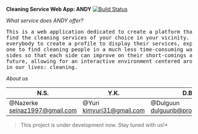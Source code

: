 **Cleaning Service Web App: ANDY** 
[![Build Status](https://travis-ci.com/andysoftware/CleaningService.svg?branch=master)](https://travis-ci.com/andysoftware/CleaningService)

*What service does ANDY offer?*
 
<pre>This is a web application dedicated to create a platform that makes it easier to both offer and 
find the cleaning services of your choice in your vicinity. The application gives the opportunity for 
everybody to create a profile to display their services, experience, and costs, and ensures time for 
one to find cleaning people in a much less time-consuming way. Ratings will be given for and from both 
sides so that each side can improve on their short-comings and build more reliable profiles in the 
future, allowing for an interactive environment centered around something we all need continuously 
in our lives: cleaning.
</pre>

*About us*

   N.S.                       |         Y.K.             |     D.B.                | A.B.                 |
--------------------------  |  ---------------------------- | -----------------------------| ------------------------------|
@Nazerke<br>seinaz1997@gmail.com|@Yuri<br>kimyuri31@gmail.com| @Dulguun<br>dulguunb@protonmail.com |@Ahmed<br>blejahmed@gmail.com


>This project is under development now. Stay tuned with us!*
